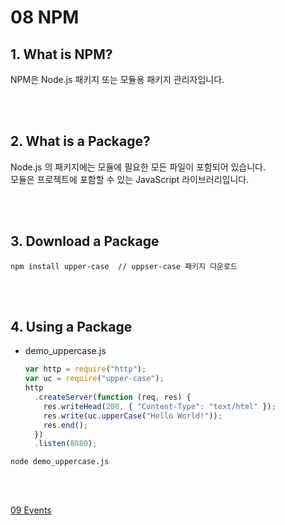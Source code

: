 # 08 NPM

## 1. What is NPM?

NPM은 Node.js 패키지 또는 모듈용 패키지 관리자입니다.

<br />
<br />

## 2. What is a Package?

Node.js 의 패키지에는 모듈에 필요한 모든 파일이 포함되어 있습니다.  
모듈은 프로젝트에 포함할 수 있는 JavaScript 라이브러리입니다.

<br />
<br />

## 3. Download a Package

```
npm install upper-case  // uppser-case 패키지 다운로드
```

<br />
<br />

## 4. Using a Package

- demo_uppercase.js

  ```javascript
  var http = require("http");
  var uc = require("upper-case");
  http
    .createServer(function (req, res) {
      res.writeHead(200, { "Content-Type": "text/html" });
      res.write(uc.upperCase("Hello World!"));
      res.end();
    })
    .listen(8080);
  ```

```
node demo_uppercase.js
```

<br />
<br />

[09 Events](./09%20Events.md)
